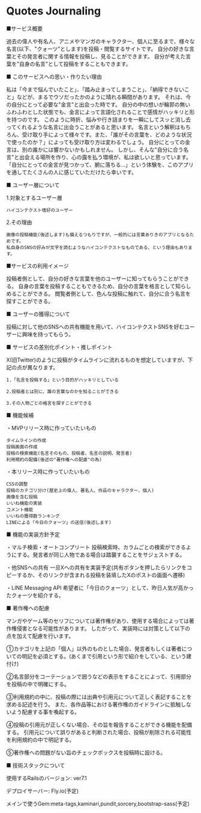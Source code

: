 # Quotes Journaling

■サービス概要

  過去の偉人や有名人、アニメやマンガのキャラクター、個人に至るまで、様々な名言(以下、"クォーツ"とします)を投稿・閲覧するサイトです。
  自分の好きな言葉とその発言者に関する情報を投稿し、見ることができます。
  自分が考えた言葉を"自身の名言"として投稿をすることもできます。

■ このサービスへの思い・作りたい理由

  私は「今まで悩んでいたこと」、「踏み止まってしまうこと」、「納得できないこと」などが、まるでウソだったかのように晴れる瞬間があります。
  それは、今の自分にとって必要な"金言"と出会った時です。
  自分の中の想いが輪郭の無いふわふわとした状態でも、金言によって言語化されることで感情がハッキリと形を持つのです。
  このように時折、悩みや行き詰まりを一瞬にしてスッと消し去ってくれるような名言に出会うことがあると思います。
  名言という解釈はもちろん、受け取り手によって様々です。また、「誰がその言葉を、どのような状況で使ったのか？」によっても受け取り方は変わるでしょう。
  自分にとっての金言は、別の誰かには響かないかもしれません。
  しかし、そんな"自分に合う名言"と出会える場所を作り、心の靄を払う環境が、私は欲しいと思っています。
  「自分にとっての金言が見つかって、腑に落ちる…」という体験を、このアプリを通してたくさんの人に感じていただけたら幸いです。

■ ユーザー層について

  1.対象とするユーザー層
  
    ハイコンテクスト嗜好のユーザー
    
  2.その理由
  
    画像の投稿機能(後述します)も備えるつもりですが、一般的には言葉ありきのアプリとなるためです。
    私自身のSNSの好みが文字を読むようなハイコンテクストなものである、という理由もあります。

■サービスの利用イメージ

  投稿者側として、自分の好きな言葉を他のユーザーに知ってもらうことができる。
  自身の言葉を投稿することもできるため、自分の言葉を格言として知らしめることができる。
  閲覧者側として、色んな投稿に触れて、自分に合う名言を探すことができる。

■ ユーザーの獲得について

  投稿に対して他のSNSへの共有機能を用いて、ハイコンテクストSNSを好むユーザーに興味を持ってもらう。

■ サービスの差別化ポイント・推しポイント

  X(旧Twitter)のように投稿がタイムラインに流れるものを想定していますが、下記の点が異なります。
  
    1.「名言を投稿する」という目的がハッキリとしている
    
    2.投稿者とは別に、誰の言葉なのかを知ることができる
    
    3.その人物ごとの格言を探すことができる

■ 機能候補

  ・MVPリリース時に作っていたいもの
  
    タイムラインの作成
    投稿画面の作成
    投稿の検索機能(名言そのもの、投稿者、名言の説明、発言者)
    利用規約の配備(後述の"著作権への配慮"の為)

  ・本リリース時に作っていたいもの
  
    CSSの調整
    投稿のカテゴリ分け(歴史上の偉人、著名人、作品のキャラクター、個人)
    画像を含む投稿
    いいね機能の実装
    コメント機能
    いいねの獲得数ランキング
    LINEによる「今日のクォーツ」の送信(後述します)

■ 機能の実装方針予定

  ・マルチ検索・オートコンプリート
    投稿検索時、カラムごとの検索ができるようにする。発言者が同じ人物である場合は踏襲することをサジェストする。
    
  ・他SNSへの共有
    一旦Xへの共有を実装予定(共有ボタンを押したらリンクをコピーするか、そのリンクが含まれる投稿を装填したXのポストの画面へ遷移)
    
  ・LINE Messaging API
    希望者に「今日のクォーツ」として、昨日人気が高かったクォーツを紹介する。

■ 著作権への配慮

  マンガやゲーム等のセリフについては著作権があり、使用する場合によっては著作権侵害となる可能性があります。
  したがって、実装時には対策として以下の点を加えて配慮を行います。

  ①カテゴリを上記の「個人」以外のものとした場合、発言者もしくは著者についての明記を必須とする。(あくまで引用という形で紹介をしている、という建付け)

  ②名言部分をコーテーションで囲うなどの表示をすることによって、引用部分を投稿の中で明確にする。

  ③利用規約の中に、投稿の際には出典や引用元について正しく表記することを求める記述を行う。
  また、各作品等における著作権のガイドラインに抵触しないよう配慮する事を喚起する。

  ④投稿の引用元が正しくない場合、その旨を報告することができる機能を配備する。
  引用元について誤りがあると判断された場合、投稿が削除される可能性を利用規約の中で明記する。

  ⑤著作権への問題がない旨のチェックボックスを投稿時に設ける。

■ 技術スタックについて

  使用するRailsのバージョン: ver7.1
  
  デプロイサーバー: Fly.io(予定)
  
  メインで使うGem:meta-tags,kaminari,pundit,sorcery,bootstrap-sass(予定)
